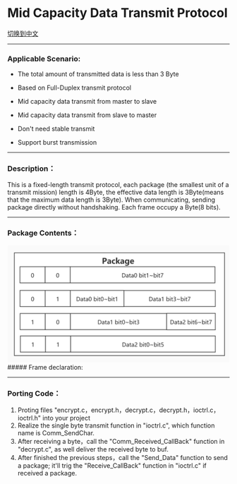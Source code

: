 # Mid Capacity Data Transmit Protocol

[切换到中文](https://github.com/ZhuYanzhen1/CDTP/blob/master/Small%20Capacity/README_CN.md)

***

### Applicable Scenario:
+ The total amount of transmitted data is less than 3 Byte

+ Based on Full-Duplex transmit protocol

+ Mid capacity data transmit from master to slave

+ Mid capacity data transmit from slave to master

+ Don't need  stable transmit

+ Support burst transmission

***
### Description：

This is a fixed-length transmit protocol, each package (the smallest unit of a transmit mission) length is 4Byte, the effective data length is 3Byte(means that the maximum data length is 3Byte). When communicating, sending package directly without handshaking. Each frame occupy a Byte(8 bits).

***

### Package Contents：

<img src="https://raw.githubusercontent.com/ZhuYanzhen1/CDTP/master/Pic/Package%20Content_s.jpg" alt="PID Frame" title="PID Frame"  />
##### Frame declaration:

***

### Porting Code：

1. Proting files "encrypt.c，encrypt.h，decrypt.c，decrypt.h，ioctrl.c，ioctrl.h" into your project
2.  Realize the single byte transmit function in "ioctrl.c", which function name is Comm_SendChar.
3. After receiving a byte，call the "Comm_Received_CallBack" function in "decrypt.c", as well deliver the received byte to buf.
4. After finished the previous steps，call the "Send_Data" function to send a package; it'll trig the "Receive_CallBack" function in "ioctrl.c" if received a package.